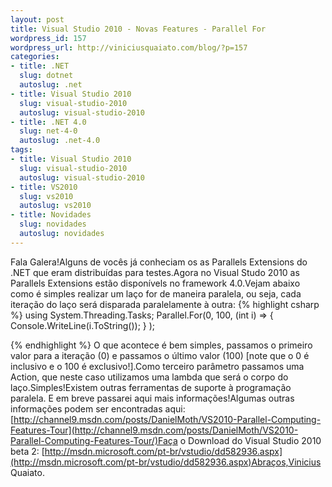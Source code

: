 ```yaml
--- 
layout: post
title: Visual Studio 2010 - Novas Features - Parallel For
wordpress_id: 157
wordpress_url: http://viniciusquaiato.com/blog/?p=157
categories: 
- title: .NET
  slug: dotnet
  autoslug: .net
- title: Visual Studio 2010
  slug: visual-studio-2010
  autoslug: visual-studio-2010
- title: .NET 4.0
  slug: net-4-0
  autoslug: .net-4.0
tags: 
- title: Visual Studio 2010
  slug: visual-studio-2010
  autoslug: visual-studio-2010
- title: VS2010
  slug: vs2010
  autoslug: vs2010
- title: Novidades
  slug: novidades
  autoslug: novidades
---
```

Fala Galera!Alguns de vocês já conheciam os as Parallels Extensions do .NET que eram distribuídas para testes.Agora no Visual Studo 2010 as Parallels Extensions estão disponívels no framework 4.0.Vejam abaixo como é simples realizar um laço for de maneira paralela, ou seja, cada iteração do laço será disparada paralelamente à outra:
{% highlight csharp %}
using System.Threading.Tasks;
    Parallel.For(0, 100,        (int i) =>        {            Console.WriteLine(i.ToString());
    }
    );
    
{% endhighlight %}
O que acontece é bem simples, passamos o primeiro valor para a iteração (0) e passamos o último valor (100) [note que o 0 é inclusivo e o 100 é exclusivo!].Como terceiro parâmetro passamos uma Action<int>, que neste caso utilizamos uma lambda que será o corpo do laço.Simples!Existem outras ferramentas de suporte à programação paralela. E em breve passarei aqui mais informações!Algumas outras informações podem ser encontradas aqui: [http://channel9.msdn.com/posts/DanielMoth/VS2010-Parallel-Computing-Features-Tour](http://channel9.msdn.com/posts/DanielMoth/VS2010-Parallel-Computing-Features-Tour/)Faça o Download do Visual Studio 2010 beta 2: [http://msdn.microsoft.com/pt-br/vstudio/dd582936.aspx](http://msdn.microsoft.com/pt-br/vstudio/dd582936.aspx)Abraços,Vinicius Quaiato.</int>
